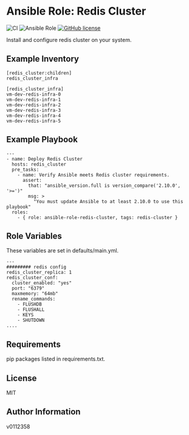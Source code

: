 
Ansible Role: Redis Cluster
=========

![CI](https://github.com/v0112358/ansible-role-redis-cluster/actions/workflows/main.yml/badge.svg) ![Ansible Role](https://img.shields.io/ansible/role/d/55913) [![GitHub license](https://img.shields.io/github/license/v0112358/ansible-role-redis-cluster)](https://github.com/v0112358/ansible-role-redis-cluster/blob/master/LICENSE.md)

Install and configure redis cluster on your system.

Example Inventory
------------
```
[redis_cluster:children]
redis_cluster_infra

[redis_cluster_infra]
vm-dev-redis-infra-0
vm-dev-redis-infra-1
vm-dev-redis-infra-2
vm-dev-redis-infra-3
vm-dev-redis-infra-4
vm-dev-redis-infra-5
```
Example Playbook
------------

```
---
- name: Deploy Redis Cluster
  hosts: redis_cluster
  pre_tasks:
    - name: Verify Ansible meets Redis cluster requirements.
      assert:
        that: "ansible_version.full is version_compare('2.10.0', '>=')"
        msg: >
          "You must update Ansible to at least 2.10.0 to use this playbook"
  roles:
    - { role: ansible-role-redis-cluster, tags: redis-cluster }
```

Role Variables
--------------

These variables are set in defaults/main.yml.
```
---
######### redis config
redis_cluster_replica: 1
redis_cluster_conf:
  cluster_enabled: "yes"
  port: "6379"
  maxmemory: "64mb"
  rename_commands:
    - FLUSHDB
    - FLUSHALL
    - KEYS
    - SHUTDOWN
....
```

Requirements
------------

pip packages listed in requirements.txt.

License
-------

MIT

Author Information
------------------
v0112358
